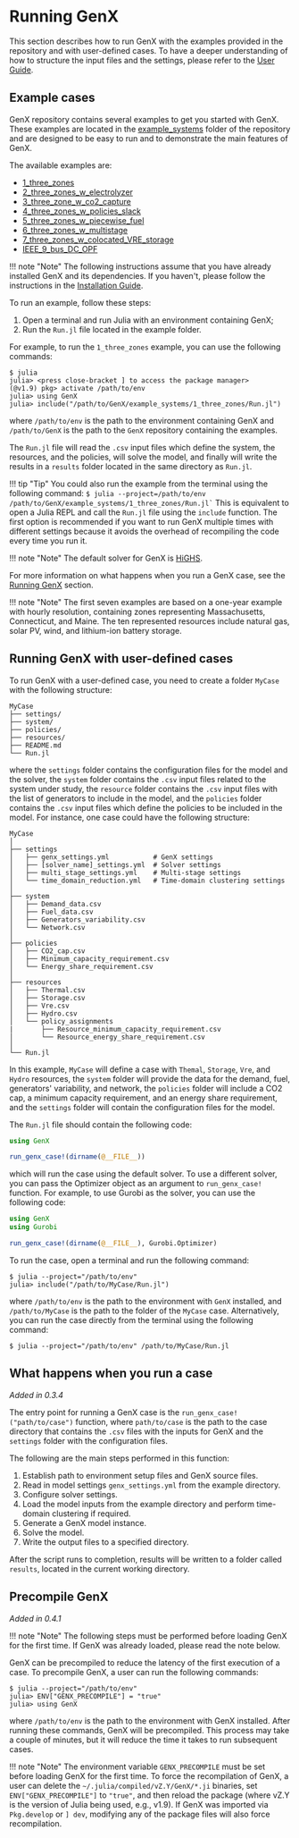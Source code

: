 # Running GenX

This section describes how to run GenX with the examples provided in the repository and with user-defined cases. To have a deeper understanding of how to structure the input files and the settings, please refer to the [User Guide](@ref).

## Example cases
GenX repository contains several examples to get you started with GenX. These examples are located in the [example_systems](https://github.com/GenXProject/GenX/tree/main/example_systems) folder of the repository and are designed to be easy to run and to demonstrate the main features of GenX. 

The available examples are:

- [1\_three\_zones](https://github.com/GenXProject/GenX/tree/main/example_systems/1_three_zones)
- [2\_three\_zones\_w\_electrolyzer](https://github.com/GenXProject/GenX/tree/main/example_systems/2_three_zones_w_electrolyzer)
- [3\_three\_zone\_w\_co2\_capture](https://github.com/GenXProject/GenX/tree/main/example_systems/3_three_zone_w_co2_capture)
- [4\_three\_zones\_w\_policies\_slack](https://github.com/GenXProject/GenX/tree/main/example_systems/4_three_zones_w_policies_slack)
- [5\_three\_zones\_w\_piecewise\_fuel](https://github.com/GenXProject/GenX/tree/main/example_systems/5_three_zones_w_piecewise_fuel)
- [6\_three\_zones\_w\_multistage](https://github.com/GenXProject/GenX/tree/main/example_systems/6_three_zones_w_multistage)
- [7\_three\_zones\_w\_colocated\_VRE\_storage](https://github.com/GenXProject/GenX/tree/main/example_systems/7_three_zones_w_colocated_VRE_storage)
- [IEEE\_9\_bus\_DC\_OPF](https://github.com/GenXProject/GenX/tree/main/example_systems/IEEE_9_bus_DC_OPF)

!!! note "Note"
    The following instructions assume that you have already installed GenX and its dependencies. If you haven't, please follow the instructions in the [Installation Guide](@ref).

To run an example, follow these steps:
1. Open a terminal and run Julia with an environment containing GenX;
2. Run the `Run.jl` file located in the example folder.

For example, to run the `1_three_zones` example, you can use the following commands:
```
$ julia
julia> <press close-bracket ] to access the package manager>
(@v1.9) pkg> activate /path/to/env
julia> using GenX
julia> include("/path/to/GenX/example_systems/1_three_zones/Run.jl")
``` 
where `/path/to/env` is the path to the environment containing GenX and `/path/to/GenX` is the path to the `GenX` repository containing the examples.

The `Run.jl` file will read the `.csv` input files which define the system, the resources, and the policies, will solve the model, and finally will write the results in a `results` folder located in the same directory as `Run.jl`.

!!! tip "Tip"
    You could also run the example from the terminal using the following command:
    ```
    $ julia --project=/path/to/env /path/to/GenX/example_systems/1_three_zones/Run.jl`
    ```
    This is equivalent to open a Julia REPL and call the `Run.jl` file using the `include` function.
    The first option is recommended if you want to run GenX multiple times with different settings because it avoids the overhead of recompiling the code every time you run it.

!!! note "Note"
    The default solver for GenX is [HiGHS](https://github.com/jump-dev/HiGHS.jl).

For more information on what happens when you run a GenX case, see the [Running GenX](@ref) section.

!!! note "Note"
    The first seven examples are based on a one-year example with hourly resolution, containing zones representing Massachusetts, Connecticut, and Maine. The ten represented resources include natural gas, solar PV, wind, and lithium-ion battery storage.


## Running GenX with user-defined cases
To run GenX with a user-defined case, you need to create a folder `MyCase` with the following structure:

```
MyCase
├── settings/
├── system/
├── policies/
├── resources/
├── README.md
└── Run.jl
```

where the `settings` folder contains the configuration files for the model and the solver, the `system` folder contains the `.csv` input files related to the system under study, the `resource` folder contains the `.csv` input files with the list of generators to include in the model, and the `policies` folder contains the `.csv` input files which define the policies to be included in the model. 
For instance, one case could have the following structure:

```
MyCase
│ 
├── settings
│   ├── genx_settings.yml           # GenX settings
│   ├── [solver_name]_settings.yml  # Solver settings
│   ├── multi_stage_settings.yml    # Multi-stage settings
│   └── time_domain_reduction.yml   # Time-domain clustering settings
│ 
├── system
│   ├── Demand_data.csv
│   ├── Fuel_data.csv
│   ├── Generators_variability.csv
│   └── Network.csv
│ 
├── policies
│   ├── CO2_cap.csv
│   ├── Minimum_capacity_requirement.csv
│   └── Energy_share_requirement.csv
│ 
├── resources
│   ├── Thermal.csv
│   ├── Storage.csv
│   ├── Vre.csv
│   ├── Hydro.csv
│   └── policy_assignments
|       ├── Resource_minimum_capacity_requirement.csv
│       └── Resource_energy_share_requirement.csv
│
└── Run.jl
```

In this example, `MyCase` will define a case with `Themal`, `Storage`, `Vre`, and `Hydro` resources, the `system` folder will provide the data for the demand, fuel, generators' variability, and network, the `policies` folder will include a CO2 cap, a minimum capacity requirement, and an energy share requirement, and the `settings` folder will contain the configuration files for the model. 

The `Run.jl` file should contain the following code:
```julia
using GenX

run_genx_case!(dirname(@__FILE__))
```
which will run the case using the default solver. To use a different solver, you can pass the Optimizer object as an argument to `run_genx_case!` function. For example, to use Gurobi as the solver, you can use the following code:

```julia
using GenX
using Gurobi

run_genx_case!(dirname(@__FILE__), Gurobi.Optimizer)
```

To run the case, open a terminal and run the following command:
```
$ julia --project="/path/to/env"
julia> include("/path/to/MyCase/Run.jl")
```
where `/path/to/env` is the path to the environment with `GenX` installed, and `/path/to/MyCase` is the path to the folder of the `MyCase` case.
Alternatively, you can run the case directly from the terminal using the following command:
```
$ julia --project="/path/to/env" /path/to/MyCase/Run.jl
```

## What happens when you run a case
*Added in 0.3.4*

The entry point for running a GenX case is the `run_genx_case!("path/to/case")` function, where `path/to/case` is the path to the case directory that contains the `.csv` files with the inputs for GenX and the `settings` folder with the configuration files.

The following are the main steps performed in this function:

1. Establish path to environment setup files and GenX source files.
2. Read in model settings `genx_settings.yml` from the example directory.
3. Configure solver settings.
4. Load the model inputs from the example directory and perform time-domain clustering if required.
5. Generate a GenX model instance.
6. Solve the model.
7. Write the output files to a specified directory.

After the script runs to completion, results will be written to a folder called `results`, located in the current working directory.

## Precompile GenX
*Added in 0.4.1*

!!! note "Note"
    The following steps must be performed before loading GenX for the first time. If GenX was already loaded, please read the note below.

GenX can be precompiled to reduce the latency of the first execution of a case. To precompile GenX, a user can run the following commands:

```
$ julia --project="/path/to/env"
julia> ENV["GENX_PRECOMPILE"] = "true"
julia> using GenX
```

where `/path/to/env` is the path to the environment with GenX installed. After running these commands, GenX will be precompiled. This process may take a couple of minutes, but it will reduce the time it takes to run subsequent cases.

!!! note "Note"
    The environment variable `GENX_PRECOMPILE` must be set before loading GenX for the first time. To force the recompilation of GenX, a user can delete the `~/.julia/compiled/vZ.Y/GenX/*.ji` binaries, set `ENV["GENX_PRECOMPILE"]` to `"true"`, and then reload the package (where vZ.Y is the version of Julia being used, e.g., v1.9). If GenX was imported via `Pkg.develop` or `] dev`, modifying any of the package files will also force recompilation.